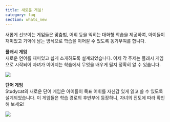 ```yaml
---
title: 새로운 게임!
category: faq
section: whats_new
---
```

새롭게 선보이는 게임들은 맞춤법, 어휘 등을 익히는 대화형 학습을 제공하여, 아이들이 재미있고 기억에 남는 방식으로 학습을 이어갈 수 있도록 동기부여를 합니다.  
  
**플래시 게임**  
새로운 언어를 재미있고 쉽게 소개하도록 설계되었습니다. 이제 각 주제는 플래시 게임으로 시작되어 자녀가 이어지는 학습에서 무엇을 배우게 될지 정확히 알 수 있습니다.   
  
![](https://help.studycat.com/hc/article_attachments/40396888063769)  
  
**단어 게임**  
Studycat의 새로운 단어 게임은 아이들이 목표 어휘를 자신감 있게 읽고 쓸 수 있도록 설계되었습니다. 이 게임들은 학습 경로의 후반부에 등장하니, 자녀의 진도에 따라 확인해 보세요!  

![](https://help.studycat.com/hc/article_attachments/40706212454169)